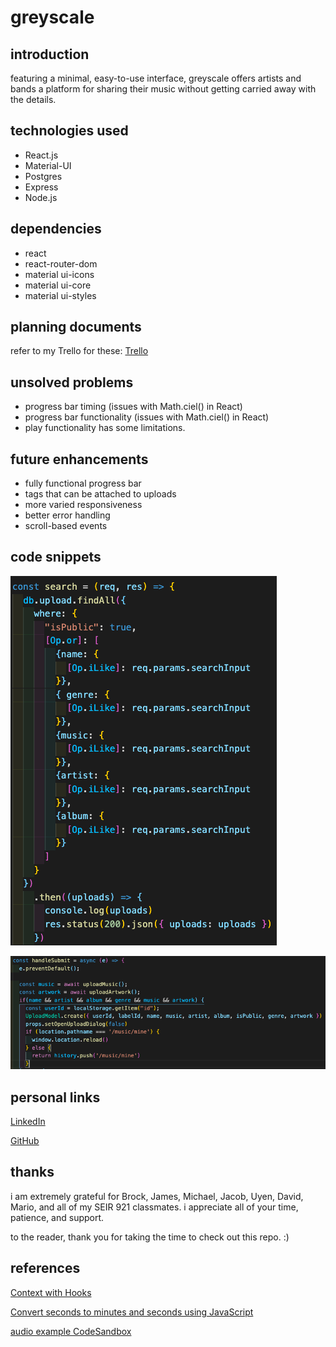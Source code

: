# greyscale

## introduction

featuring a minimal, easy-to-use interface, greyscale offers artists and bands a platform for sharing their music without getting carried away with the details.


## technologies used

* React.js
* Material-UI
* Postgres
* Express
* Node.js


## dependencies

* react
* react-router-dom
* material ui-icons
* material ui-core
* material ui-styles


## planning documents

refer to my Trello for these:
[Trello](https://trello.com/b/jx3e5gHV/greyscale)


## unsolved problems

* progress bar timing (issues with Math.ciel() in React)
* progress bar functionality (issues with Math.ciel() in React)
* play functionality has some limitations.


## future enhancements

* fully functional progress bar
* tags that can be attached to uploads
* more varied responsiveness
* better error handling
* scroll-based events


## code snippets

![setting up search with operators](./public/snippets/backend-operators.png)

![using useLocation in conditional](public/snippets/uselocation-workaround.png)


## personal links

[LinkedIn](https://www.linkedin.com/in/devin-blair/) 

[GitHub](https://github.com/dcblair)


## thanks

i am extremely grateful for Brock, James, Michael, Jacob, Uyen, David, Mario, and all of my SEIR 921 classmates. i appreciate all of your time, patience, and support.

to the reader, thank you for taking the time to check out this repo. :)


## references

[Context with Hooks](https://codesandbox.io/s/context-with-hooks-forked-gbci6?file=/src/context/UsersContext.js)

[Convert seconds to minutes and seconds using JavaScript](https://code.labstack.com/HVdZZYqH)

[audio example CodeSandbox](https://codesandbox.io/s/vigorous-rosalind-89qf6)